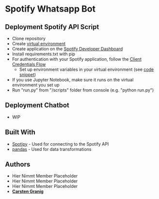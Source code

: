 # Spotify Whatsapp Bot

## Deployment Spotify API Script

- Clone repository
- Create [virtual environment](https://docs.python.org/3/library/venv.html)
- Create application on the [Spotify Developer Dashboard](https://developer.spotify.com/dashboard/)
- Install requirements.txt with pip
- For authentication with your Spotify application, follow the [Client Credentials Flow](https://spotipy.readthedocs.io/en/2.18.0/#client-credentials-flow)
    - Set up environment variables in your virtual environment (see [code snippet](https://github.com/FRANZKAFKA13/Spotify_Whatsapp_Bot/blob/main/resources/activate))
- If you use Jupyter Notebook, make sure it runs on the virtual environment you set up 
- Run "run.py" from "/scripts" folder from console (e.g. "python run.py")


## Deployment Chatbot

- WIP

## Built With

- [Spotipy](https://spotipy.readthedocs.io/en/2.18.0/#installation) - Used for connecting to the Spotify API
- [pandas](https://pandas.pydata.org/) - Used for data transformations


## Authors

- Hier Nimmt Member Placeholder
- Hier Nimmt Member Placeholder
- Hier Nimmt Member Placeholder
- [**Carsten Granig**](https://www.linkedin.com/in/carsten-granig/)




